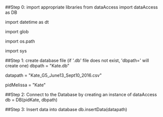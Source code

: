 
##Step 0: import appropriate libraries
from dataAccess import dataAccess as DB

import datetime as dt

import glob

import os.path

import sys

##Step 1: create database file (if '.db' file does not exist, 'dbpath=' will create one)
dbpath = "Kate.db"

datapath = "Kate_G5_June13_Sept10_2016.csv"

pidMelissa = "Kate"

##Step 2: Connect to the Database by creating an instance of dataAccess
db = DB(pidKate, dbpath)

##Step 3: Insert data into database
db.insertData(datapath)
